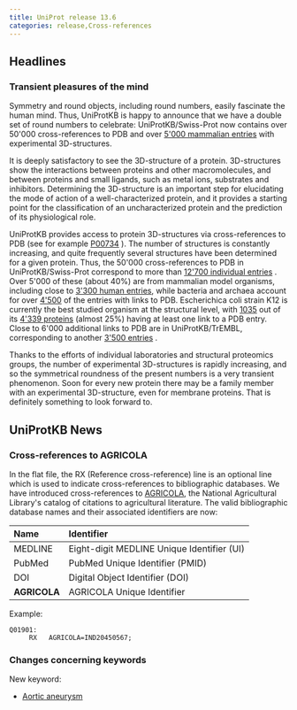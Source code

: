```yaml
---
title: UniProt release 13.6
categories: release,Cross-references
---
```


## Headlines

### Transient pleasures of the mind

Symmetry and round objects, including round numbers, easily fascinate the human mind. Thus, UniProtKB is happy to announce that we have a double set of round numbers to celebrate: UniProtKB/Swiss-Prot now contains over 50'000 cross-references to PDB and over [5'000 mammalian entries](http://www.uniprot.org/uniprot/?query=database:pdb+AND+taxonomy:mammalia+AND+reviewed:yes) with experimental 3D-structures.

It is deeply satisfactory to see the 3D-structure of a protein. 3D-structures show the interactions between proteins and other macromolecules, and between proteins and small ligands, such as metal ions, substrates and inhibitors. Determining the 3D-structure is an important step for elucidating the mode of action of a well-characterized protein, and it provides a starting point for the classification of an uncharacterized protein and the prediction of its physiological role.

UniProtKB provides access to protein 3D-structures via cross-references to PDB (see for example [P00734](http://www.uniprot.org/uniprot/P00734#section_x-ref) ). The number of structures is constantly increasing, and quite frequently several structures have been determined for a given protein. Thus, the 50'000 cross-references to PDB in UniProtKB/Swiss-Prot correspond to more than [12'700 individual entries](http://www.uniprot.org/uniprot/?query=database:pdb+AND+reviewed:yes) . Over 5'000 of these (about 40%) are from mammalian model organisms, including close to [3'300 human entries](http://www.uniprot.org/uniprot/?query=database:pdb+AND+reviewed:yes+AND+taxonomy:9606), while bacteria and archaea account for over [4'500](http://www.uniprot.org/uniprot/?query=%28database%3Apdb+AND+reviewed%3Ayes%29+AND+%28taxonomy%3AArchaea+OR+taxonomy%3A%22Bacteria+%5B2%5D%22%29) of the entries with links to PDB. Escherichica coli strain K12 is currently the best studied organism at the structural level, with [1035](http://www.uniprot.org/uniprot/?query=database:pdb+AND+reviewed:yes+AND+taxonomy:K12) out of its [4'339 proteins](http://www.uniprot.org/uniprot/?query=taxonomy%3A83333+AND+keyword%3A%22complete+proteome%22) (almost 25%) having at least one link to a PDB entry. Close to 6'000 additional links to PDB are in UniProtKB/TrEMBL, corresponding to another [3'500 entries](http://www.uniprot.org/uniprot/?query=database:pdb+AND+reviewed:no) .

Thanks to the efforts of individual laboratories and structural proteomics groups, the number of experimental 3D-structures is rapidly increasing, and so the symmetrical roundness of the present numbers is a very transient phenomenon. Soon for every new protein there may be a family member with an experimental 3D-structure, even for membrane proteins. That is definitely something to look forward to.

## UniProtKB News

### Cross-references to AGRICOLA

In the flat file, the RX (Reference cross-reference) line is an optional line which is used to indicate cross-references to bibliographic databases. We have introduced cross-references to [AGRICOLA](http://agricola.nal.usda.gov), the National Agricultural Library's catalog of citations to agricultural literature. The valid bibliographic database names and their associated identifiers are now:

| Name         | Identifier                                 |
|:-------------|:-------------------------------------------|
| MEDLINE      | Eight-digit MEDLINE Unique Identifier (UI) |
| PubMed       | PubMed Unique Identifier (PMID)            |
| DOI          | Digital Object Identifier (DOI)            |
| **AGRICOLA** | AGRICOLA Unique Identifier                 |

Example:

    Q01901:
         RX   AGRICOLA=IND20450567;
        

### Changes concerning keywords

New keyword:

-   [Aortic aneurysm](http://www.uniprot.org/keywords/KW-0993)
